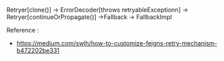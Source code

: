 Retryer[clone()] -> ErrorDecoder[throws retryableExceptionn] -> Retryer[continueOrPropagate()] ->Fallback -> FallbackImpl

Reference : 
- https://medium.com/swlh/how-to-customize-feigns-retry-mechanism-b472202be331

